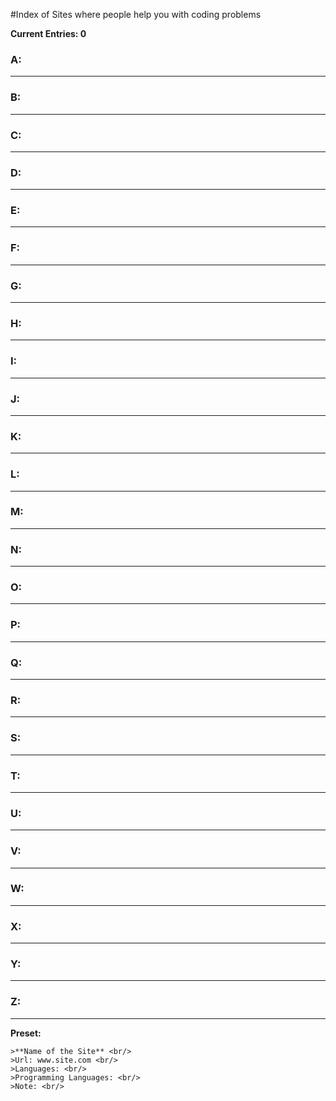 #Index of Sites where people help you with coding problems

**Current Entries: 0**

### A:

---
### B:

---
### C:

---
### D:

---
### E:

---
### F:

---
### G:

---
### H:

---
### I:

---
### J:

---
### K:

---
### L:

---
### M:

---
### N:

---
### O:

---
### P:

---
### Q:

---
### R:

---
### S:

---
### T:

---
### U:

---
### V:

---
### W:

---
### X:

---
### Y:

---
### Z:

---

**Preset:**
```
>**Name of the Site** <br/>
>Url: www.site.com <br/>
>Languages: <br/>
>Programming Languages: <br/>
>Note: <br/>
```
